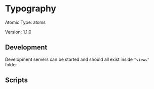 # Typography

Atomic Type: atoms

Version: 1.1.0

## Development

Development servers can be started and should all exist inside `"views"` folder

## Scripts
